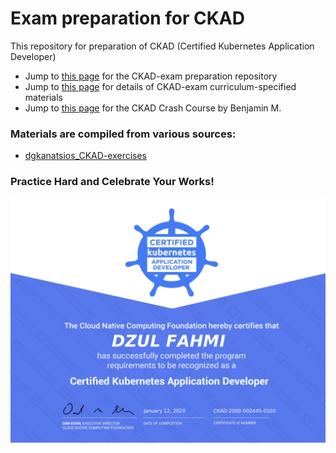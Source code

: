 # Exam preparation for CKAD
This repository for preparation of CKAD (Certified Kubernetes Application Developer)
- Jump to [this page](https://github.com/fahmifahim/kubernetes/blob/master/01.CKAD_exam_concepts_practices.md) for the CKAD-exam preparation repository
- Jump to [this page](https://github.com/fahmifahim/kubernetes/tree/master/01.kubernetes-in-action) for details of CKAD-exam curriculum-specified materials
- Jump to [this page](https://github.com/fahmifahim/kubernetes/tree/master/02.CKAD-preparation/ckad-crash-course) for the CKAD Crash Course by Benjamin M. 

### Materials are compiled from various sources: 
- [dgkanatsios_CKAD-exercises](https://github.com/dgkanatsios/CKAD-exercises)

### Practice Hard and Celebrate Your Works!
![ckad-fahmi](images/ckad-fahmi.png)
